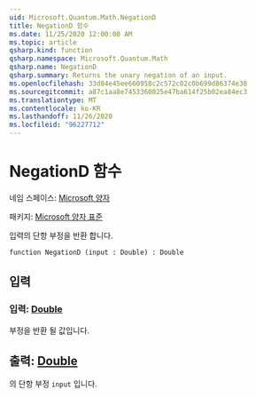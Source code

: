 ```yaml
---
uid: Microsoft.Quantum.Math.NegationD
title: NegationD 함수
ms.date: 11/25/2020 12:00:00 AM
ms.topic: article
qsharp.kind: function
qsharp.namespace: Microsoft.Quantum.Math
qsharp.name: NegationD
qsharp.summary: Returns the unary negation of an input.
ms.openlocfilehash: 33d84e45ee660958c2c572c02c0b699d86374e38
ms.sourcegitcommit: a87c1aa8e7453360025e47ba614f25b02ea84ec3
ms.translationtype: MT
ms.contentlocale: ko-KR
ms.lasthandoff: 11/26/2020
ms.locfileid: "96227712"
---
```

# <a name="negationd-function"></a>NegationD 함수

네임 스페이스: [Microsoft 양자](xref:Microsoft.Quantum.Math)

패키지: [Microsoft 양자 표준](https://nuget.org/packages/Microsoft.Quantum.Standard)


입력의 단항 부정을 반환 합니다.

```qsharp
function NegationD (input : Double) : Double
```


## <a name="input"></a>입력

### <a name="input--double"></a>입력: [Double](xref:microsoft.quantum.lang-ref.double)

부정을 반환 될 값입니다.



## <a name="output--double"></a>출력: [Double](xref:microsoft.quantum.lang-ref.double)

의 단항 부정 `input` 입니다.